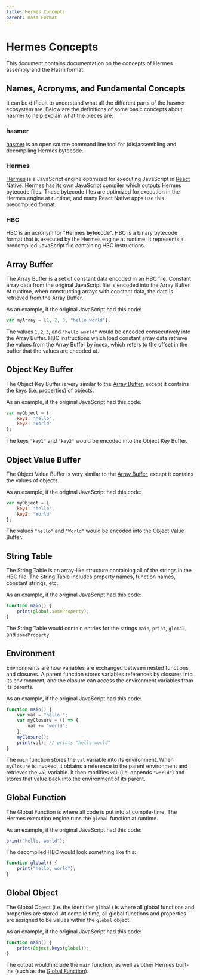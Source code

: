 ```yaml
---
title: Hermes Concepts
parent: Hasm Format
---
```


# Hermes Concepts

This document contains documentation on the concepts of Hermes assembly and the Hasm format.

## Names, Acronyms, and Fundamental Concepts

It can be difficult to understand what all the different parts of the hasmer ecosystem are.
Below are the definitions of some basic concepts about hasmer to help explain what the pieces are.

### hasmer
[hasmer](https://lucasbaizer2.github.io/hasmer) is an open source command line tool for (dis)assembling and decompiling Hermes bytecode. 

### Hermes
[Hermes](https://github.com/facebook/hermes) is a JavaScript engine optimized for executing JavaScript in [React Native](https://reactnative.dev). Hermes has its own JavaScript compiler which outputs Hermes bytecode files. These bytecode files are optimized for execution in the Hermes engine at runtime, and many React Native apps use this precompiled format.

### HBC
HBC is an acronym for "**H**ermes **b**yte**c**ode". HBC is a binary bytecode format that is executed by the Hermes engine at runtime. It represents a precompiled JavaScript file containing HBC instructions.

## Array Buffer

The Array Buffer is a set of constant data encoded in an HBC file.
Constant array data from the original JavaScript file is encoded into the Array Buffer.
At runtime, when constructing arrays with constant data, the data is retrieved from the Array Buffer.

As an example, if the original JavaScript had this code:
```js
var myArray = [1, 2, 3, "hello world"];
```
The values `1`, `2`, `3`, and `"hello world"` would be encoded consecutively into the Array Buffer. HBC instructions which load constant array data retrieve the values from the Array Buffer by index, which refers to the offset in the buffer that the values are encoded at.

## Object Key Buffer

The Object Key Buffer is very similar to the [Array Buffer](#array-buffer),
except it contains the keys (i.e. properties) of objects.

As an example, if the original JavaScript had this code:
```js
var myObject = {
    key1: "hello",
    key2: "World"
};
```
The keys `"key1"` and `"key2"` would be encoded into the Object Key Buffer.

## Object Value Buffer

The Object Value Buffer is very similar to the [Array Buffer](#array-buffer),
except it contains the values of objects.

As an example, if the original JavaScript had this code:
```js
var myObject = {
    key1: "hello",
    key2: "World"
};
```
The values `"hello"` and `"World"` would be encoded into the Object Value Buffer.

## String Table

The String Table is an array-like structure containing all of the strings in the HBC file.
The String Table includes property names, function names, constant strings, etc.

As an example, if the original JavaScript had this code:
```js
function main() {
    print(global.someProperty);
}
```
The String Table would contain entries for the strings `main`, `print`, `global,` and `someProperty`.

## Environment

Environments are how variables are exchanged between nested functions and closures.
A parent function stores variables references by closures into its environment,
and the closure can access the environment variables from its parents.

As an example, if the original JavaScript had this code:
```js
function main() {
    var val = "hello ";
    var myClosure = () => {
        val += "world";
    };
    myClosure();
    print(val); // prints "hello world"
}
```
The `main` function stores the `val` variable into its environment.
When `myClosure` is invoked, it obtains a reference to the parent environment
and retrieves the `val` variable. It then modifies `val` (i.e. appends `"world"`)
and stores that value back into the environment of its parent.

## Global Function

The Global Function is where all code is put into at compile-time.
The Hermes execution engine runs the `global` function at runtime.

As an example, if the original JavaScript had this code:
```js
print("hello, world");
```
The decompiled HBC would look something like this:
```js
function global() {
    print("hello, world");
}
```

## Global Object

The Global Object (i.e. the identifier `global`) is where all global functions and properties are stored.
At compile time, all global functions and properties are assigned to be values within the
`global` object. 

As an example, if the original JavaScript had this code:
```js
function main() {
    print(Object.keys(global));
}
```
The output would include the `main` function, as well as other Hermes built-ins
(such as the [Global Function](#global-function)).
